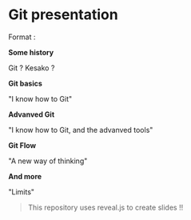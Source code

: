 # Git presentation

Format :

**Some history**

Git ? Kesako ? 

**Git basics**

"I know how to Git"

**Advanved Git**

"I know how to Git, and the advanved tools" 

**Git Flow**

"A new way of thinking"

**And more**

"Limits" 

> This repository uses reveal.js to create slides !!